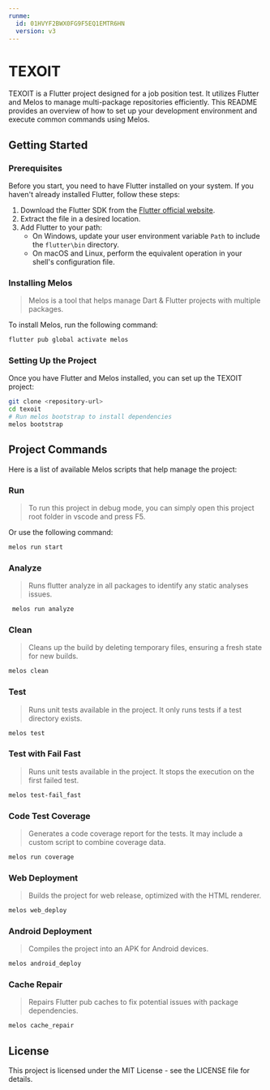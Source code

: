 ```yaml
---
runme:
  id: 01HVYF2BWX0FG9F5EQ1EMTR6HN
  version: v3
---
```


# TEXOIT

TEXOIT is a Flutter project designed for a job position test. It utilizes Flutter and Melos to manage multi-package repositories efficiently. This README provides an overview of how to set up your development environment and execute common commands using Melos.

## Getting Started

### Prerequisites

Before you start, you need to have Flutter installed on your system. If you haven't already installed Flutter, follow these steps:

1. Download the Flutter SDK from the [Flutter official website](https://flutter.dev/docs/get-started/install).
2. Extract the file in a desired location.
3. Add Flutter to your path:
   - On Windows, update your user environment variable `Path` to include the `flutter\bin` directory.
   - On macOS and Linux, perform the equivalent operation in your shell's configuration file.

### Installing Melos

> Melos is a tool that helps manage Dart & Flutter projects with multiple packages.

To install Melos, run the following command:

```sh {"id":"01HVYFBND23F6R1TJWNG7GC3ZD"}
flutter pub global activate melos
```

### Setting Up the Project

Once you have Flutter and Melos installed, you can set up the TEXOIT project:

```sh {"id":"01HVYFAVFESM8Q9CG35W4ZWBVK"}
git clone <repository-url>
cd texoit
# Run melos bootstrap to install dependencies
melos bootstrap
```

## Project Commands

Here is a list of available Melos scripts that help manage the project:

### Run

> To run this project in debug mode, you can simply open this project root folder in vscode and press F5.

Or use the following command:

```sh {"id":"01HVYFDYQZQZQZQZQZQZQZQZQZ"}
melos run start
```

### Analyze

> Runs flutter analyze in all packages to identify any static analyses issues.

```sh {"id":"01HVYFQRQ4C3Q47V5WBX3M9EMF"}
 melos run analyze
```

### Clean

> Cleans up the build by deleting temporary files, ensuring a fresh state for new builds.

```sh {"id":"01HVYFTWHZMP26QBZ3GP0F7ZH4"}
melos clean
```

### Test

> Runs unit tests available in the project. It only runs tests if a test directory exists.

```sh {"id":"01HVYFY3EH9Y13EYBE9GS40PSZ"}
melos test
```

### Test with Fail Fast

> Runs unit tests available in the project. It stops the execution on the first failed test.

```sh {"id":"01HVYFZ9WHGTY1A320ZWVWMBB2"}
melos test-fail_fast
```

### Code Test Coverage

> Generates a code coverage report for the tests. It may include a custom script to combine coverage data.

```sh {"id":"01HVYG1JEJHZ1SPZJJYJQX0H45"}
melos run coverage
```

### Web Deployment

> Builds the project for web release, optimized with the HTML renderer.

```sh {"id":"01HVYG62W1QEQRN9W345F71S4K"}
melos web_deploy
```

### Android Deployment

> Compiles the project into an APK for Android devices.

```sh {"id":"01HVYG6YT2W5CK93WCWFC6P03E"}
melos android_deploy
```

### Cache Repair

> Repairs Flutter pub caches to fix potential issues with package dependencies.

```sh {"id":"01HVYG82S1P5F752FJTKDCWDCB"}
melos cache_repair
```

## License

This project is licensed under the MIT License - see the LICENSE file for details.